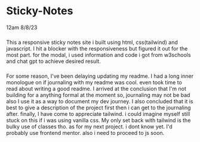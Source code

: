 # Sticky-Notes
12am 8/8/23
###
This a responsive sticky notes site i built using html, css(tailwind) and javascript.
I hit a blocker with the responsiveness but figured it out for the most part.
for the modal, i used information and code i got from w3schools and chat gpt to achieve desired result.

#####
For some reason, I've been delaying updating my readme.
I had a long inner monologue on if journaling with my readme was cool. even took time to read about writing a good readme.
I arrived at the conclusion that I'm not building for a anything formal at the moment so, journaling may not be bad also I use it as a way to document my dev journey.
I also concluded that it is best to give a description of the project first then i can get to the journaling after.
finally, I have come to appreciate tailwind. i could imagine myself still stuck on this if i was using vanilla css.
My only set back with tailwind is the bulky use of classes tho.
as for my next project. i dont know yet. I'd probably use frontend mentor.
also i need to proceed to js soon.
